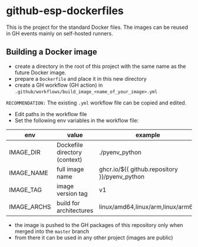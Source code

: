 # github-esp-dockerfiles
This is the project for the standard Docker files. The images can be reused in GH events mainly on self-hosted runners.

## Building a Docker image
- create a directory in the root of this project with the same name as the future Docker image.
- prepare a `Dockerfile` and place it in this new directory
- create a GH workflow (GH action) in `.github/workflows/build_image_<name_of_your_image>.yml` 

`RECOMMENDATION:` The existing `.yml` workflow file can be copied and edited.

- Edit paths in the workflow file
- Set the following env variables in the workflow file:

| env         | value                         | example                                       |
|-------------|-------------------------------|-----------------------------------------------|
| IMAGE_DIR   | Dockefile directory (context) | ./pyenv_python                                |
| IMAGE_NAME  | full image name               | ghcr.io/${{ github.repository }}/pyenv_python |
| IMAGE_TAG   | image version tag             | v1                                            |
| IMAGE_ARCHS | build for architectures       | linux/amd64,linux/arm,linux/arm64             |

- the image is pushed to the GH packages of this repository only when merged into the `master` branch
- from there it can be used in any other project (images are public)
